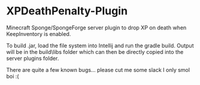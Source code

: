 # XPDeathPenalty-Plugin
Minecraft Sponge/SpongeForge server plugin to drop XP on death when KeepInventory is enabled.

To build .jar, load the file system into Intellij and run the gradle build. Output will be in the build\libs folder which can then be directly copied into the server plugins folder.

There are quite a few known bugs... please cut me some slack I only smol boi :(
